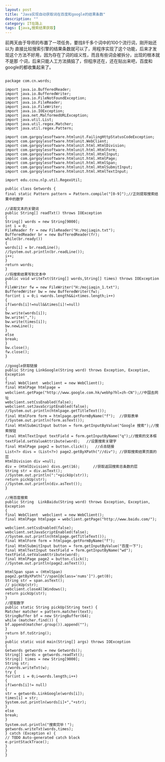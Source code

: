 ```yaml
---
layout: post
title: "Java实现自动获取词在百度和google的结果条数"
description: ""
category: IT在路上
tags: [java,搜索结果获取]
---
```

前两天由于导师的布置了一项任务，要找8千多个词中的100个流行词，刚开始还以为 直接比较搜索引擎的结果条数就可以了，用程序实现了这个功能，后来才发现这个方法不好用，因为存在了词的歧义性，而且有些词会被拆分，出现的根本就不是那 个词，后来只能人工方法搞掂了，但程序还在，还在贴出来吧，百度和google的都收集起来了。

<pre><code>
package com.cn.words;

import java.io.BufferedReader;
import java.io.BufferedWriter;
import java.io.FileNotFoundException;
import java.io.FileReader;
import java.io.FileWriter;
import java.io.IOException;
import java.net.MalformedURLException;
import java.util.List;
import java.util.regex.Matcher;
import java.util.regex.Pattern;

import com.gargoylesoftware.htmlunit.FailingHttpStatusCodeException;
import com.gargoylesoftware.htmlunit.WebClient;
import com.gargoylesoftware.htmlunit.html.HtmlDivision;
import com.gargoylesoftware.htmlunit.html.HtmlForm;
import com.gargoylesoftware.htmlunit.html.HtmlInput;
import com.gargoylesoftware.htmlunit.html.HtmlPage;
import com.gargoylesoftware.htmlunit.html.HtmlSpan;
import com.gargoylesoftware.htmlunit.html.HtmlSubmitInput;
import com.gargoylesoftware.htmlunit.html.HtmlTextInput;

import edu.ccnu.nlp.util.RegexUtil;

public class Getwords {
final static Pattern pattern = Pattern.compile("[0-9]");//正则提取搜索结果中的数字

//读取文本的关键词
public String[] readTxt() throws IOException
{
String[] words = new String[9000];
int i = 0;
FileReader fr = new FileReader("H:/mojiaqin.txt");
BufferedReader br = new BufferedReader(fr);
while(br.ready())
{
words[i] = br.readLine();
//System.out.println(br.readLine());
i++;
}
return words;
}
//将搜索结果写到文本中
public void writeTxt(String[] words,String[] times) throws IOException
{
FileWriter fw = new FileWriter("H:/mojiaqin_1.txt");
BufferedWriter bw = new BufferedWriter(fw);
for(int i = 0;i &lt;words.length&amp;&amp;i&lt;times.length;i++)
{
if(words[i]!=null&amp;&amp;times[i]!=null)
{
bw.write(words[i]);
bw.write(",");
bw.write(times[i]);
bw.newLine();
}
else
break;
}
bw.close();
fw.close();
}

//google获取链接
public String LinkGoogle(String word) throws Exception, Exception, Exception
{
final WebClient  webclient = new WebClient();
final HtmlPage htmlpage = webclient.getPage("http://www.google.com.hk/webhp?hl=zh-CN");//中国去网址
webclient.setCssEnabled(false);
webclient.setJavaScriptEnabled(false);
//System.out.println(htmlpage.getTitleText());
final HtmlForm form = htmlpage.getFormByName("f");  //获取表单
//System.out.println(form.asText());
final HtmlSubmitInput button = form.getInputByValue("Google 搜索");//搜索按钮
final HtmlTextInput textField = form.getInputByName("q");//搜索的文本框
textField.setValueAttribute(word);   //设置搜索关键字
final HtmlPage page2 = button.click();   //点击链接
List&lt;?&gt; divs = (List&lt;?&gt;) page2.getByXPath("//div"); //获取搜索结果页面的层
HtmlDivision div =null;
div = (HtmlDivision) divs.get(16);      //获取返回搜索总条数的层
String str = div.asText();
//System.out.println(":"+pickUp(str));
return pickUp(str);
//System.out.println(div.asText());
}

//用百度搜索
public String  LinkBaidu(String word) throws Exception, Exception, Exception
{
final WebClient  webclient = new WebClient();
final HtmlPage htmlpage = webclient.getPage("http://www.baidu.com/");

webclient.setCssEnabled(false);
webclient.setJavaScriptEnabled(false);
//System.out.println(htmlpage.getTitleText());
final HtmlForm form = htmlpage.getFormByName("f");
final HtmlSubmitInput button = form.getInputByValue("百度一下");
final HtmlTextInput textField = form.getInputByName("wd");
textField.setValueAttribute(word);
final HtmlPage page2 = button.click();
//System.out.println(page2.asText());

HtmlSpan span = (HtmlSpan) page2.getByXPath("//span[@class='nums']").get(0);
String str = span.asText();
// pickUp(str);
webclient.closeAllWindows();
return pickUp(str);
}
//提取数字
public static String pickUp(String text) {
Matcher matcher = pattern.matcher(text);
StringBuffer bf = new StringBuffer(64);
while (matcher.find()) {
bf.append(matcher.group()).append("");
}
return bf.toString();
}
public static void main(String[] args) throws IOException
{
Getwords getwords = new Getwords();
String[] words = getwords.readTxt();
String[] times = new String[9000];
String str;
//words.writeTxt(w);
try {
for(int i = 0;i&lt;words.length;i++)
{
if(words[i]!= null)
{
str = getwords.LinkGoogle(words[i]);
times[i] = str;
System.out.println(words[i]+","+str);
}
else
break;
}
System.out.println("搜索完毕！");
getwords.writeTxt(words,times);
} catch (Exception e) {
// TODO Auto-generated catch block
e.printStackTrace();
}
}
}
</code></pre>
